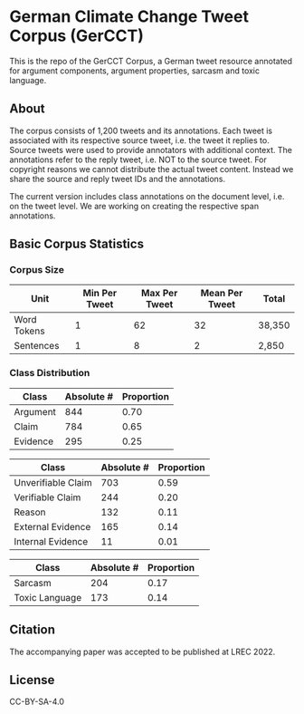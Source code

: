 # German Climate Change Tweet Corpus (GerCCT)

This is the repo of the GerCCT Corpus, a German tweet resource annotated for argument components, argument properties, sarcasm and toxic language. 

## About

The corpus consists of 1,200 tweets and its annotations. Each tweet is associated with its respective source tweet, i.e. the tweet it replies to. Source tweets were used to provide annotators with additional context. The annotations refer to the reply tweet, i.e. NOT to the source tweet. For copyright reasons we cannot distribute the actual tweet content. Instead we share the source and reply tweet IDs and the annotations. 

The current version includes class annotations on the document level, i.e. on the tweet level. We are working on creating the respective span annotations. 

## Basic Corpus Statistics

### Corpus Size

Unit | Min Per Tweet | Max Per Tweet | Mean Per Tweet | Total
-----|---------------|---------------|----------------|------
Word Tokens | 1 | 62 | 32 | 38,350
Sentences | 1 | 8 | 2 | 2,850

### Class Distribution 

Class | Absolute # | Proportion 
------|------------|-----------
Argument | 844 | 0.70
Claim | 784 | 0.65 
Evidence | 295 | 0.25

Class | Absolute # | Proportion
------|------------|-----------
Unverifiable Claim | 703 | 0.59
Verifiable Claim | 244 | 0.20
Reason | 132 | 0.11
External Evidence | 165 | 0.14 
Internal Evidence | 11 | 0.01

Class | Absolute # | Proportion
------|------------|-----------
Sarcasm | 204 | 0.17
Toxic Language | 173 | 0.14

## Citation

The accompanying paper was accepted to be published at LREC 2022.

## License

CC-BY-SA-4.0